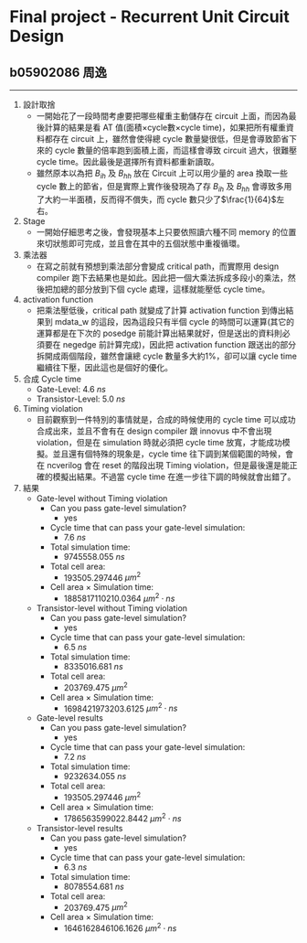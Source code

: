 # Final project - Recurrent Unit Circuit Design

## b05902086 周逸

---

1. 設計取捨
    * 一開始花了一段時間考慮要把哪些權重主動儲存在 circuit 上面，而因為最後計算的結果是看 AT 值(面積$\times$cycle數$\times$cycle time)，如果把所有權重資料都存在 circuit 上，雖然會使得總 cycle 數量變很低，但是會導致節省下來的 cycle 數量的倍率跑到面積上面，而這樣會導致 circuit 過大，很難壓 cycle time。因此最後是選擇所有資料都重新讀取。
    * 雖然原本以為把 $B_{ih}$ 及 $B_{hh}$ 放在 Circuit 上可以用少量的 area 換取一些 cycle 數上的節省，但是實際上實作後發現為了存 $B_{ih}$ 及 $B_{hh}$ 會導致多用了大約一半面積，反而得不償失，而 cycle 數只少了$\frac{1}{64}$左右。
2. Stage
    * 一開始仔細思考之後，會發現基本上只要依照讀六種不同 memory 的位置來切狀態即可完成，並且會在其中的五個狀態中重複循環。
3. 乘法器
    * 在寫之前就有預想到乘法部分會變成 critical path，而實際用 design compiler 跑下去結果也是如此。因此把一個大乘法拆成多段小的乘法，然後把加總的部分放到下個 cycle 處理，這樣就能壓低 cycle time。
4. activation function
    * 把乘法壓低後，critical path 就變成了計算 activation function 到傳出結果到 mdata_w 的這段，因為這段只有半個 cycle 的時間可以運算(其它的運算都是在下次的 posedge 前能計算出結果就好，但是送出的資料則必須要在 negedge 前計算完成)，因此把 activation function 跟送出的部分拆開成兩個階段，雖然會讓總 cycle 數量多大約1%，卻可以讓 cycle time 繼續往下壓，因此這也是個好的優化。
5. 合成 Cycle time
    * Gate-Level: $4.6$ $ns$
    * Transistor-Level: $5.0$ $ns$
6. Timing violation
    * 目前觀察到一件特別的事情就是，合成的時候使用的 cycle time 可以成功合成出來，並且不會有在 design compiler 跟 innovus 中不會出現 violation，但是在 simulation 時就必須把 cycle time 放寬，才能成功模擬。並且還有個特殊的現象是，cycle time 往下調到某個範圍的時候，會在 ncverilog 會在 reset 的階段出現 Timing violation，但是最後還是能正確的模擬出結果。不過當 cycle time 在進一步往下調的時候就會出錯了。
7. 結果
    * Gate-level without Timing violation
        * Can you pass gate-level simulation?
            * yes
        * Cycle time that can pass your gate-level simulation:
            * $7.6$ $ns$
        * Total simulation time:
            * $9745558.055$ $ns$
        * Total cell area: 
            * $193505.297446$ $\mu{m^2}$
        * Cell area $\times$ Simulation time: 
            * $1885817110210.0364$ $\mu{m^2}\cdot{ns}$
    * Transistor-level without Timing violation
        * Can you pass gate-level simulation?
            * yes
        * Cycle time that can pass your gate-level simulation:
            * $6.5$ $ns$
        * Total simulation time:
            * $8335016.681$ $ns$
        * Total cell area: 
            * $203769.475$ $\mu{m^2}$
        * Cell area $\times$ Simulation time: 
            * $1698421973203.6125$ $\mu{m^2}\cdot{ns}$
    * Gate-level results
        * Can you pass gate-level simulation?
            * yes
        * Cycle time that can pass your gate-level simulation:
            * $7.2$ $ns$ 
        * Total simulation time:
            * $9232634.055$ $ns$
        * Total cell area: 
            * $193505.297446$ $\mu{m^2}$
        * Cell area $\times$ Simulation time: 
            * $1786563599022.8442$ $\mu{m^2}\cdot{ns}$
    * Transistor-level results
        * Can you pass gate-level simulation?
            * yes
        * Cycle time that can pass your gate-level simulation:
            * $6.3$ $ns$ 
        * Total simulation time:
            * $8078554.681$ $ns$
        * Total cell area: 
            * $203769.475$ $\mu{m^2}$
        * Cell area $\times$ Simulation time: 
            * $1646162846106.1626$ $\mu{m^2}\cdot{ns}$